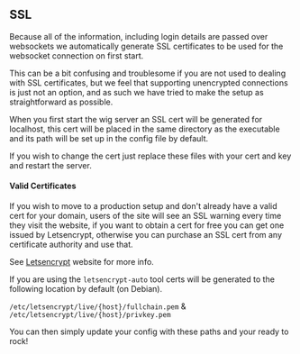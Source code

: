 ## SSL

Because all of the information, including login details are passed over websockets we automatically generate SSL certificates to be used for the websocket connection on first start.

This can be a bit confusing and troublesome if you are not used to dealing with SSL certificates, but we feel that supporting unencrypted connections is just not an option, and as such we have tried to make the setup as straightforward as possible.

When you first start the wig server an SSL cert will be generated for localhost, this cert will be placed in the same directory as the executable and its path will be set up in the config file by default. 

If you wish to change the cert just replace these files with your cert and key and restart the server.

#### Valid Certificates

If you wish to move to a production setup and don't already have a valid cert for your domain, users of the site will see an SSL warning every time they visit the website, if you want to obtain a cert for free you can get one issued by Letsencrypt, otherwise you can purchase an SSL cert from any certificate authority and use that.

See [Letsencrypt](https://letsencrypt.org/) website for more info.

If you are using the ```letsencrypt-auto``` tool certs will be generated to the following location by default (on Debian).

```/etc/letsencrypt/live/{host}/fullchain.pem``` & ```/etc/letsencrypt/live/{host}/privkey.pem```

You can then simply update your config with these paths and your ready to rock! 